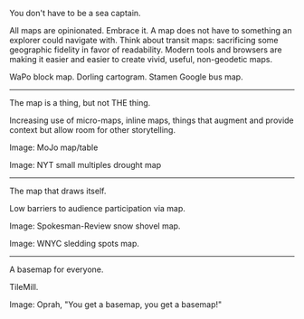 You don't have to be a sea captain.

All maps are opinionated. Embrace it. A map does not have to something an explorer could navigate with. Think about transit maps: sacrificing some geographic fidelity in favor of readability. Modern tools and browsers are making it easier and easier to create vivid, useful, non-geodetic maps.

WaPo block map.  Dorling cartogram.  Stamen Google bus map.

---

The map is a thing, but not THE thing.

Increasing use of micro-maps, inline maps, things that augment and provide context but allow room for other storytelling.

Image: MoJo map/table

Image: NYT small multiples drought map

---

The map that draws itself.

Low barriers to audience participation via map.

Image: Spokesman-Review snow shovel map.

Image: WNYC sledding spots map.

---

A basemap for everyone.

TileMill.

Image: Oprah, "You get a basemap, you get a basemap!"